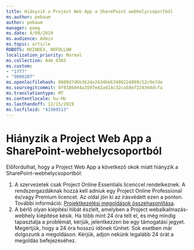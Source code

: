 ```yaml
---
title: Hiányzik a Project Web App a SharePoint webhelycsoportból
ms.author: pebaum
author: pebaum
manager: pamg
ms.date: 4/09/2019
ms.audience: Admin
ms.topic: article
ROBOTS: NOINDEX, NOFOLLOW
localization_priority: Normal
ms.collection: Adm_O365
ms.custom:
- "1777"
- "9000207"
ms.openlocfilehash: 8800d7d6b3b24e2434bb63408224089c52c9e7de
ms.sourcegitcommit: 0f0186044a3597e42ad14c32ca58e7224344dcfa
ms.translationtype: MT
ms.contentlocale: hu-HU
ms.lasthandoff: 12/15/2019
ms.locfileid: "41969513"
---
```

# <a name="project-web-app-is-missing-from-the-sharepoint-site-collection"></a>Hiányzik a Project Web App a SharePoint-webhelycsoportból

Előfordulhat, hogy a Project Web App a következő okok miatt hiányzik a SharePoint-webhelycsoportból:

1. A szervezetek csak Project Online Essentials licenccel rendelkeznek. A rendszergazdáknak hozzá kell adniuk egy Project Online Professional és/vagy Premium licencet. Az oldal jön ki az írásvédett ezen a ponton. További információ: [Projektkezelési megoldások összehasonlítása](https://products.office.com/project/compare-microsoft-project-management-software?tab=1).
2. A bérlő olyan kiépítési hibát észlelt, amelyben a Project webalkalmazás-webhely kiépítése késik. Ha több mint 24 óra telt el, és még mindig tapasztalja a problémát, kérjük, jelentkezzen be egy támogatási jegyet. Megértjük, hogy a 24 óra hosszú időnek tűnhet. Sok esetben már dolgozunk a megoldáson. Kérjük, adjon nekünk legalább 24 órát a megoldás befejezéséhez.
